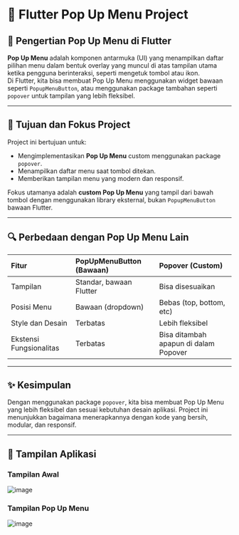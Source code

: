 # 📱 Flutter Pop Up Menu Project

## 📖 Pengertian Pop Up Menu di Flutter
**Pop Up Menu** adalah komponen antarmuka (UI) yang menampilkan daftar pilihan menu dalam bentuk overlay yang muncul di atas tampilan utama ketika pengguna berinteraksi, seperti mengetuk tombol atau ikon.  
Di Flutter, kita bisa membuat Pop Up Menu menggunakan widget bawaan seperti `PopupMenuButton`, atau menggunakan package tambahan seperti `popover` untuk tampilan yang lebih fleksibel.

---

## 🎯 Tujuan dan Fokus Project
Project ini bertujuan untuk:
- Mengimplementasikan **Pop Up Menu** custom menggunakan package `popover`.
- Menampilkan daftar menu saat tombol ditekan.
- Memberikan tampilan menu yang modern dan responsif.

Fokus utamanya adalah **custom Pop Up Menu** yang tampil dari bawah tombol dengan menggunakan library eksternal, bukan `PopupMenuButton` bawaan Flutter.

---

## 🔍 Perbedaan dengan Pop Up Menu Lain
| Fitur                         | PopUpMenuButton (Bawaan) | Popover (Custom) |
|:-----------------------------|:------------------------|:----------------|
| Tampilan                      | Standar, bawaan Flutter   | Bisa disesuaikan |
| Posisi Menu                   | Bawaan (dropdown)         | Bebas (top, bottom, etc) |
| Style dan Desain              | Terbatas                  | Lebih fleksibel |
| Ekstensi Fungsionalitas       | Terbatas                  | Bisa ditambah apapun di dalam Popover |

---

## ✨ Kesimpulan
Dengan menggunakan package `popover`, kita bisa membuat Pop Up Menu yang lebih fleksibel dan sesuai kebutuhan desain aplikasi. Project ini menunjukkan bagaimana menerapkannya dengan kode yang bersih, modular, dan responsif.

---

## 📸 Tampilan Aplikasi
### Tampilan Awal
![image](https://github.com/user-attachments/assets/2dea4c86-dd5c-40e8-b232-b7503d7ca27a)
### Tampilan Pop Up Menu
![image](https://github.com/user-attachments/assets/29b44422-851e-440b-8c69-c9884b99dfdb)



